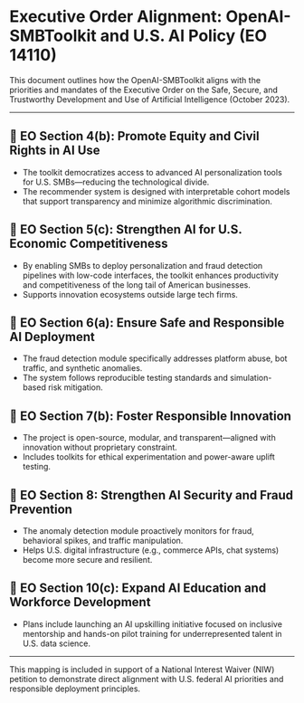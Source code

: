 # Executive Order Alignment: OpenAI-SMBToolkit and U.S. AI Policy (EO 14110)

This document outlines how the OpenAI-SMBToolkit aligns with the priorities and mandates of the Executive Order on the Safe, Secure, and Trustworthy Development and Use of Artificial Intelligence (October 2023).

---

## 🔹 EO Section 4(b): Promote Equity and Civil Rights in AI Use

* The toolkit democratizes access to advanced AI personalization tools for U.S. SMBs—reducing the technological divide.
* The recommender system is designed with interpretable cohort models that support transparency and minimize algorithmic discrimination.

## 🔹 EO Section 5(c): Strengthen AI for U.S. Economic Competitiveness

* By enabling SMBs to deploy personalization and fraud detection pipelines with low-code interfaces, the toolkit enhances productivity and competitiveness of the long tail of American businesses.
* Supports innovation ecosystems outside large tech firms.

## 🔹 EO Section 6(a): Ensure Safe and Responsible AI Deployment

* The fraud detection module specifically addresses platform abuse, bot traffic, and synthetic anomalies.
* The system follows reproducible testing standards and simulation-based risk mitigation.

## 🔹 EO Section 7(b): Foster Responsible Innovation

* The project is open-source, modular, and transparent—aligned with innovation without proprietary constraint.
* Includes toolkits for ethical experimentation and power-aware uplift testing.

## 🔹 EO Section 8: Strengthen AI Security and Fraud Prevention

* The anomaly detection module proactively monitors for fraud, behavioral spikes, and traffic manipulation.
* Helps U.S. digital infrastructure (e.g., commerce APIs, chat systems) become more secure and resilient.

## 🔹 EO Section 10(c): Expand AI Education and Workforce Development

* Plans include launching an AI upskilling initiative focused on inclusive mentorship and hands-on pilot training for underrepresented talent in U.S. data science.

---

This mapping is included in support of a National Interest Waiver (NIW) petition to demonstrate direct alignment with U.S. federal AI priorities and responsible deployment principles.

